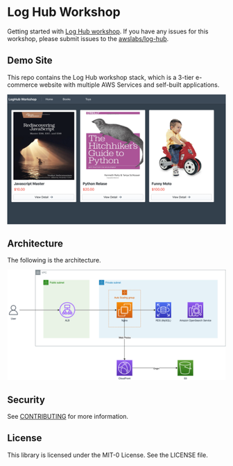 # Log Hub Workshop

Getting started with [Log Hub workshop](https://awslabs.github.io/log-hub/en/workshop/introduction/). If you have any issues for this workshop, please submit issues to the [awslabs/log-hub](https://github.com/awslabs/log-hub/issues).

## Demo Site
This repo contains the Log Hub workshop stack, which is a 3-tier e-commerce website with multiple AWS Services and self-built applications.

![](workshop-web.png)

## Architecture
The following is the architecture.

![](workshop-demo.png)


## Security

See [CONTRIBUTING](CONTRIBUTING.md#security-issue-notifications) for more information.

## License

This library is licensed under the MIT-0 License. See the LICENSE file.